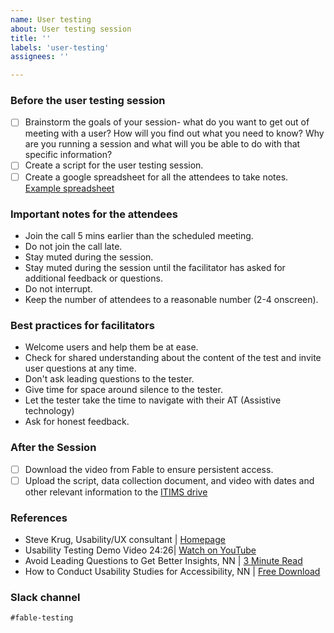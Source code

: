 ```yaml
---
name: User testing
about: User testing session
title: ''
labels: 'user-testing'
assignees: ''

---
```

### Before the user testing session
- [ ] Brainstorm the goals of your session- what do you want to get out of meeting with a user? How will you find out what you need to know? Why are you running a session and what will you be able to do with that specific information?
- [ ] Create a script for the user testing session.
- [ ] Create a google spreadsheet for all the attendees to take notes. [Example spreadsheet](https://docs.google.com/spreadsheets/d/1uWYxeG52MEjlNhBh4Ap48RC55i67Z9jEsTIhdRhzAR0/edit?gid=772532589#gid=772532589)

### Important notes for the attendees
- Join the call 5 mins earlier than the scheduled meeting.
- Do not join the call late.
- Stay muted during the session.
- Stay muted during the session until the facilitator has asked for additional feedback or questions. 
- Do not interrupt.
- Keep the number of attendees to a reasonable number (2-4 onscreen). 

### Best practices for facilitators
- Welcome users and help them be at ease. 
- Check for shared understanding about the content of the test and invite user questions at any time. 
- Don't ask leading questions to the tester.
- Give time for space around silence to the tester.
- Let the tester take the time to navigate with their AT (Assistive technology)
- Ask for honest feedback. 

### After the Session
- [ ] Download the video from Fable to ensure persistent access.
- [ ] Upload the script, data collection document, and video with dates and other relevant information to the [ITIMS drive](https://drive.google.com/drive/folders/1-IfbNra0t6LzGzClirPEKBxpLZwl5lD-)

### References

- Steve Krug, Usability/UX consultant | [Homepage](https://sensible.com/)
- Usability Testing Demo Video 24:26| [Watch on YouTube](https://www.youtube.com/watch?v=1UCDUOB_aS8&ab_channel=SteveKrug)
- Avoid Leading Questions to Get Better Insights, NN | [3 Minute Read](https://www.nngroup.com/articles/leading-questions/)
- How to Conduct Usability Studies for Accessibility, NN | [Free Download](https://www.nngroup.com/reports/how-to-conduct-usability-studies-accessibility/) 

### Slack channel

`#fable-testing`